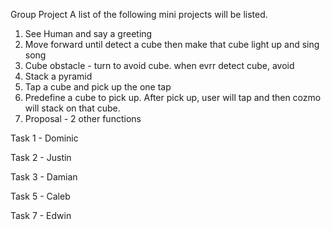 Group Project
A list of the following mini projects will be listed.

1. See Human and say a greeting
2. Move forward until detect a cube then make that cube light up 
and sing song
3. Cube obstacle - turn to avoid cube. when evrr detect cube, avoid
4. Stack a pyramid
5. Tap a cube and pick up the one tap
6. Predefine a cube to pick up. 
After pick up, user will tap and then cozmo will stack on that cube.
7. Proposal - 2 other functions


Task 1 - Dominic

Task 2 - Justin

Task 3 - Damian

Task 5 - Caleb

Task 7 - Edwin
